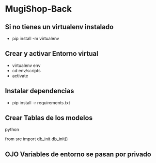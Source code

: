 # MugiShop-Back

## Si no tienes un virtualenv instalado
+ pip install -m virtualenv

## Crear y activar Entorno virtual
+ virtualenv env
+ cd env/scripts
+ activate

## Instalar dependencias 
+ pip install -r requirements.txt

## Crear Tablas de los modelos
python

from src import db_init
db_init()

## OJO Variables de entorno se pasan por privado
